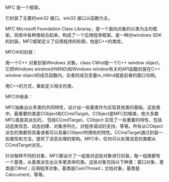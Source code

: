 MFC 是一个框架。

它封装了主要的win32 接口。win32 接口以函数为主。

MFC Microsoft Foundation Class
Libraray，是一个面向对象的以类为主的框架。将库中各种类结合起来，构成了一个应用程序框架。是一种对windows
SDK的封装。MFC框架定义了应用程序的轮廓。他是C++的类库。

MFC中的封装：

用一个C++ 对象封装Windows 对象。class CWnd是一个C++ window object，它把Windows
window(HWND)和Windows window有关的API函数封装在C++ window
object的成员函数内，后者的成员变量m_hWnd就是前者的窗口句柄。

用C++的方式，重新定义相关的类。

MFC中继承：

MFC抽象出众多类的共同特性，设计出一些基类作为实现其他类的基础。这些类中，最重要的类是CObject和CCmdTarget。CObject是MFC的根类，绝大多数MFC类是其派生的，
包括CCmdTarget。CObject
实现了一些重要的特性，包括动态类信息、动态创建、对象序列化、对程序调试的支持，等等。所有从CObject派生的类都将具备或者可以具备CObject所拥有的特性。CCmdTarget通过封装一些属性和方法，提供了消息处理的架构。MFC中，任何可以处理消息的类都从CCmdTarget派生。

针对每种不同的对象，MFC都设计了一组类对这些对象进行封装，每一组类都有一个基类，从基类派生出众多更具体的类。这些对象包括以下种类：窗口对象，基类是CWnd；应用程序对象，基类是CwinThread；文档对象，基类是Cdocument，等等。
